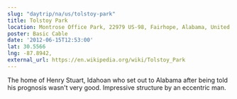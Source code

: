 ```yaml
---
slug: "daytrip/na/us/tolstoy-park"
title: Tolstoy Park
location: Montrose Office Park, 22979 US-98, Fairhope, Alabama, United States
poster: Basic Cable
date: '2012-06-15T12:53:00'
lat: 30.5566
lng: -87.8942,
external_url: https://en.wikipedia.org/wiki/Tolstoy_Park
---
```


The home of Henry Stuart, Idahoan who set out to Alabama after being told his prognosis wasn't very good.  Impressive structure by an eccentric man.
